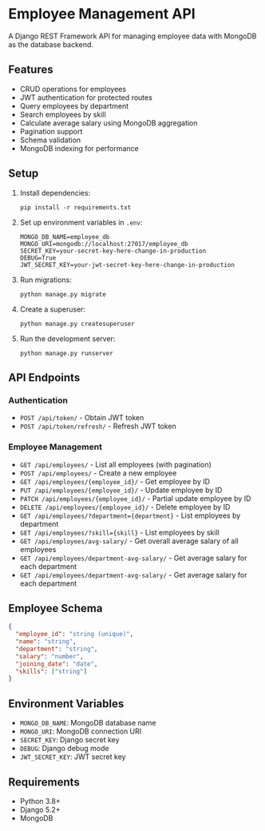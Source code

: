 # Employee Management API

A Django REST Framework API for managing employee data with MongoDB as the database backend.

## Features

- CRUD operations for employees
- JWT authentication for protected routes
- Query employees by department
- Search employees by skill
- Calculate average salary using MongoDB aggregation
- Pagination support
- Schema validation
- MongoDB indexing for performance

## Setup

1. Install dependencies:
   ```
   pip install -r requirements.txt
   ```

2. Set up environment variables in `.env`:
   ```
   MONGO_DB_NAME=employee_db
   MONGO_URI=mongodb://localhost:27017/employee_db
   SECRET_KEY=your-secret-key-here-change-in-production
   DEBUG=True
   JWT_SECRET_KEY=your-jwt-secret-key-here-change-in-production
   ```

3. Run migrations:
   ```
   python manage.py migrate
   ```

4. Create a superuser:
   ```
   python manage.py createsuperuser
   ```

5. Run the development server:
   ```
   python manage.py runserver
   ```

## API Endpoints

### Authentication
- `POST /api/token/` - Obtain JWT token
- `POST /api/token/refresh/` - Refresh JWT token

### Employee Management
- `GET /api/employees/` - List all employees (with pagination)
- `POST /api/employees/` - Create a new employee
- `GET /api/employees/{employee_id}/` - Get employee by ID
- `PUT /api/employees/{employee_id}/` - Update employee by ID
- `PATCH /api/employees/{employee_id}/` - Partial update employee by ID
- `DELETE /api/employees/{employee_id}/` - Delete employee by ID
- `GET /api/employees/?department={department}` - List employees by department
- `GET /api/employees/?skill={skill}` - List employees by skill
- `GET /api/employees/avg-salary/` - Get overall average salary of all employees
- `GET /api/employees/department-avg-salary/` - Get average salary for each department
- `GET /api/employees/department-avg-salary/` - Get average salary for each department

## Employee Schema

```json
{
  "employee_id": "string (unique)",
  "name": "string",
  "department": "string",
  "salary": "number",
  "joining_date": "date",
  "skills": ["string"]
}
```

## Environment Variables

- `MONGO_DB_NAME`: MongoDB database name
- `MONGO_URI`: MongoDB connection URI
- `SECRET_KEY`: Django secret key
- `DEBUG`: Django debug mode
- `JWT_SECRET_KEY`: JWT secret key

## Requirements

- Python 3.8+
- Django 5.2+
- MongoDB
